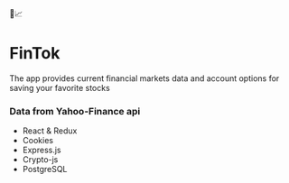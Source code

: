 💸📈<br>
# FinTok

The app provides current financial markets data and account options for saving your favorite stocks

### Data from Yahoo-Finance api

- React & Redux
- Cookies
- Express.js
- Crypto-js
- PostgreSQL
